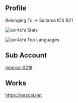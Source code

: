 ## Profile
Belonging To -> Saitama ICS B21

![sor4chi Stats](https://github-readme-stats.vercel.app/api?username=sor4chi&show_icons=true&theme=radical)

![sor4chi Top Languages](https://github-readme-stats.vercel.app/api/top-langs/?username=sor4chi)

## Sub Account
[monica-0218](https://github.com/monica-0218)

## Works

https://pazcal.net

<!--
**kawamurasorachi/kawamurasorachi** is a ✨ _special_ ✨ repository because its `README.md` (this file) appears on your GitHub profile.

Here are some ideas to get you started:

- 🔭 I’m currently working on ...
- 🌱 I’m currently learning ...
- 👯 I’m looking to collaborate on ...
- 🤔 I’m looking for help with ...
- 💬 Ask me about ...
- 📫 How to reach me: ...
- 😄 Pronouns: ...
- ⚡ Fun fact: ...
-->
